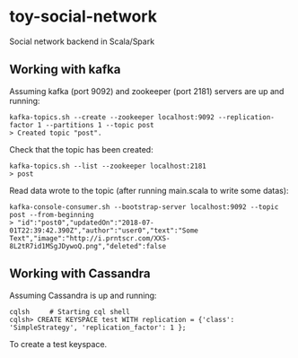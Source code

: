 # toy-social-network
Social network backend in Scala/Spark

## Working with kafka
Assuming kafka (port 9092) and zookeeper (port 2181) servers are up and running:
```
kafka-topics.sh --create --zookeeper localhost:9092 --replication-factor 1 --partitions 1 --topic post
> Created topic "post".
```

Check that the topic has been created:
```
kafka-topics.sh --list --zookeeper localhost:2181
> post
```

Read data wrote to the topic (after running main.scala to write some datas):
```
kafka-console-consumer.sh --bootstrap-server localhost:9092 --topic post --from-beginning
> "id":"post0","updatedOn":"2018-07-01T22:39:42.390Z","author":"user0","text":"Some Text","image":"http://i.prntscr.com/XXS-8L2tR7id1MSgJDywoQ.png","deleted":false
```

## Working with Cassandra
Assuming Cassandra is up and running:
```
cqlsh     # Starting cql shell
cqlsh> CREATE KEYSPACE test WITH replication = {'class': 'SimpleStrategy', 'replication_factor': 1 };
```
To create a test keyspace.

